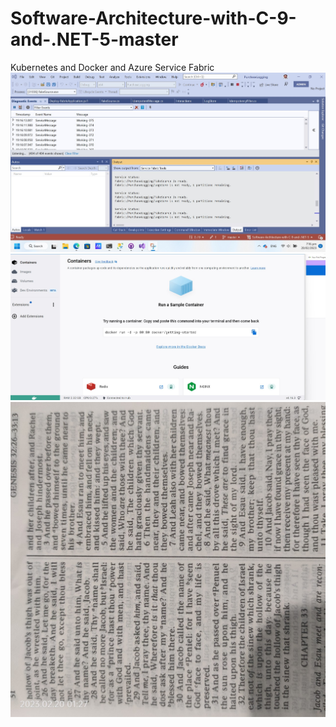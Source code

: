 # Software-Architecture-with-C-9-and-.NET-5-master
 Kubernetes and Docker and Azure Service Fabric
   ![Test Imag 8](https://github.com/mosesnova/Software-Architecture-with-C-9-and-.NET-5-master/blob/main/pl.jpg)
    ![Test Imag 8](https://github.com/mosesnova/Software-Architecture-with-C-9-and-.NET-5-master/blob/main/dd.jpg)
 ![Test Imag 8](https://github.com/mosesnova/Software-Architecture-with-C-9-and-.NET-5-master/blob/main/ge.jpg)

